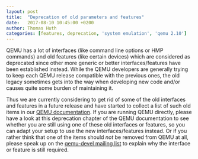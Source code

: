 ```yaml
---
layout: post
title:  "Deprecation of old parameters and features"
date:   2017-08-10 10:45:00 +0200
author: Thomas Huth
categories: [features, deprecation, 'system emulation', 'qemu 2.10']
---
```

QEMU has a lot of interfaces (like command line options or HMP commands) and
old features (like certain devices) which are considered as deprecated
since other more generic or better interfaces/features have been established
instead. While the QEMU developers are generally trying to keep each QEMU
release compatible with the previous ones, the old legacy sometimes gets into
the way when developing new code and/or causes quite some burden of maintaining
it.

Thus we are currently considering to get rid of some of the old interfaces
and features in a future release and have started to collect a list of such
old items in our
[QEMU documentation](https://qemu.org/docs/master/system/deprecated.html).
If you are running QEMU directly, please have a look at this deprecation
chapter of the QEMU documentation to see whether you are still using one of
these old interfaces or features, so you can adapt your setup to use the new
interfaces/features instead. Or if you rather think that one of the items
should *not* be removed from QEMU at all, please speak up on the
[qemu-devel mailing list](https://wiki.qemu.org/Contribute/MailingLists)
to explain why the interface or feature is still required.
